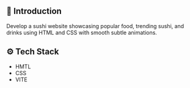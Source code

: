 ## 🤖 Introduction
Develop a sushi website showcasing popular food, trending sushi, and drinks using HTML and CSS with smooth subtle animations.

## ⚙️ Tech Stack
* HMTL
* CSS
* VITE
